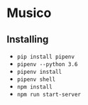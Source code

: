 # Musico

## Installing

- `pip install pipenv`
- `pipenv --python 3.6`
- `pipenv install`
- `pipenv shell`
- `npm install`
- `npm run start-server`
